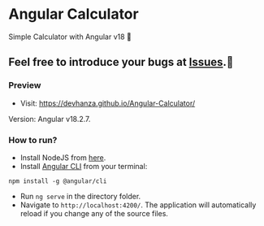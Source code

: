 # Angular Calculator
Simple Calculator with Angular v18 🧮
## Feel free to introduce your bugs at [Issues](https://github.com/DevHanza/Angular-Calculator/issues).🐛
### Preview

- Visit: https://devhanza.github.io/Angular-Calculator/

Version: Angular v18.2.7.

### How to run?

- Install NodeJS from [here](https://nodejs.org/en).
- Install [Angular CLI](https://angular.dev/installation) from your terminal:

```
npm install -g @angular/cli
```

- Run `ng serve` in the directory folder.
- Navigate to `http://localhost:4200/`.
  The application will automatically reload if you change any of the source files.


